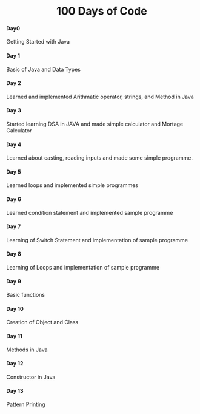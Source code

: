 <h1 align="center">100 Days of Code</h1>

<h4>Day0</h4>
<p>Getting Started with Java</p>

<h4>Day 1</h4>
<p>Basic of Java and Data Types</p>

<h4>Day 2</h4>
<p>Learned and implemented Arithmatic operator, strings, and Method in Java</p>

<h4>Day 3</h4>
<p>Started learning DSA in JAVA and made simple calculator and Mortage Calculator</p>

<h4>Day 4</h4>
<p>Learned about casting, reading inputs and made some simple programme.</p>


<h4>Day 5</h4>
<p>Learned loops and implemented simple programmes</p>

<h4>Day 6</h4>
<p>Learned condition statement and implemented sample programme</p>

<h4>Day 7</h4>
<p>Learning of Switch Statement and implementation of sample programme</p>

<h4>Day 8</h4>
<p>Learning of Loops and implementation of sample programme</p>

<h4>Day 9</h4>
<p>Basic functions</p>


<h4>Day 10</h4>
<p>Creation of Object and Class</p>

<h4>Day 11</h4>
<p>Methods in Java</p>

<h4>Day 12</h4>
<p>Constructor in Java</p>

<h4>Day 13</h4>
<p>Pattern Printing </p>


